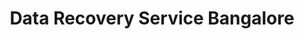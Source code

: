 ---
title: "Data Recovery Service Bangalore"
url: /bangalore/data-recovery-service-bangalore/
shop: shop
---
